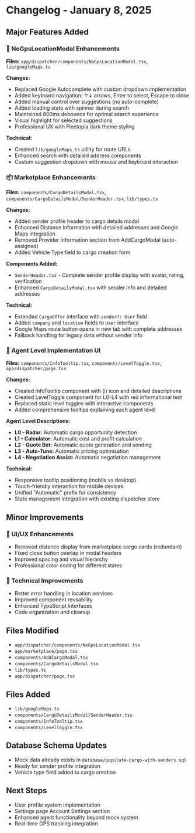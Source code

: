 # Changelog - January 8, 2025

## Major Features Added

### 🚗 NoGpsLocationModal Enhancements
**Files:** `app/dispatcher/components/NoGpsLocationModal.tsx`, `lib/googleMaps.ts`

**Changes:**
- Replaced Google Autocomplete with custom dropdown implementation
- Added keyboard navigation: ↑↓ arrows, Enter to select, Escape to close
- Added manual control over suggestions (no auto-complete)
- Added loading state with spinner during search
- Maintained 800ms debounce for optimal search experience
- Visual highlight for selected suggestions
- Professional UX with Fleetopia dark theme styling

**Technical:**
- Created `lib/googleMaps.ts` utility for route URLs
- Enhanced search with detailed address components
- Custom suggestion dropdown with mouse and keyboard interaction

### 📦 Marketplace Enhancements
**Files:** `components/CargoDetailsModal.tsx`, `components/CargoDetailsModal/SenderHeader.tsx`, `lib/types.ts`

**Changes:**
- Added sender profile header to cargo details modal
- Enhanced Distance Information with detailed addresses and Google Maps integration
- Removed Provider Information section from AddCargoModal (auto-assigned)
- Added Vehicle Type field to cargo creation form

**Components Added:**
- `SenderHeader.tsx` - Complete sender profile display with avatar, rating, verification
- Enhanced `CargoDetailsModal.tsx` with sender info and detailed addresses

**Technical:**
- Extended `CargoOffer` interface with `sender?: User` field
- Added `company` and `location` fields to `User` interface
- Google Maps route button opens in new tab with complete addresses
- Fallback handling for legacy data without sender info

### 🤖 Agent Level Implementation UI
**Files:** `components/InfoTooltip.tsx`, `components/LevelToggle.tsx`, `app/dispatcher/page.tsx`

**Changes:**
- Created InfoTooltip component with (i) icon and detailed descriptions
- Created LevelToggle component for L0-L4 with red informational text
- Replaced static level toggles with interactive components
- Added comprehensive tooltips explaining each agent level

**Agent Level Descriptions:**
- **L0 - Radar:** Automatic cargo opportunity detection
- **L1 - Calculator:** Automatic cost and profit calculation  
- **L2 - Quote Bot:** Automatic quote generation and sending
- **L3 - Auto-Tune:** Automatic pricing optimization
- **L4 - Negotiation Assist:** Automatic negotiation management

**Technical:**
- Responsive tooltip positioning (mobile vs desktop)
- Touch-friendly interaction for mobile devices
- Unified "Automatic" prefix for consistency
- State management integration with existing dispatcher store

## Minor Improvements

### 🎨 UI/UX Enhancements
- Removed distance display from marketplace cargo cards (redundant)
- Fixed close button overlap in modal headers
- Improved spacing and visual hierarchy
- Professional color coding for different states

### 🔧 Technical Improvements
- Better error handling in location services
- Improved component reusability
- Enhanced TypeScript interfaces
- Code organization and cleanup

## Files Modified
- `app/dispatcher/components/NoGpsLocationModal.tsx`
- `app/marketplace/page.tsx`
- `components/AddCargoModal.tsx`
- `components/CargoDetailsModal.tsx`
- `lib/types.ts`
- `app/dispatcher/page.tsx`

## Files Added
- `lib/googleMaps.ts`
- `components/CargoDetailsModal/SenderHeader.tsx`
- `components/InfoTooltip.tsx`
- `components/LevelToggle.tsx`

## Database Schema Updates
- Mock data already exists in `database/populate-cargo-with-senders.sql`
- Ready for sender profile integration
- Vehicle type field added to cargo creation

## Next Steps
- User profile system implementation
- Settings page Account Settings section
- Enhanced agent functionality beyond mock system
- Real-time GPS tracking integration